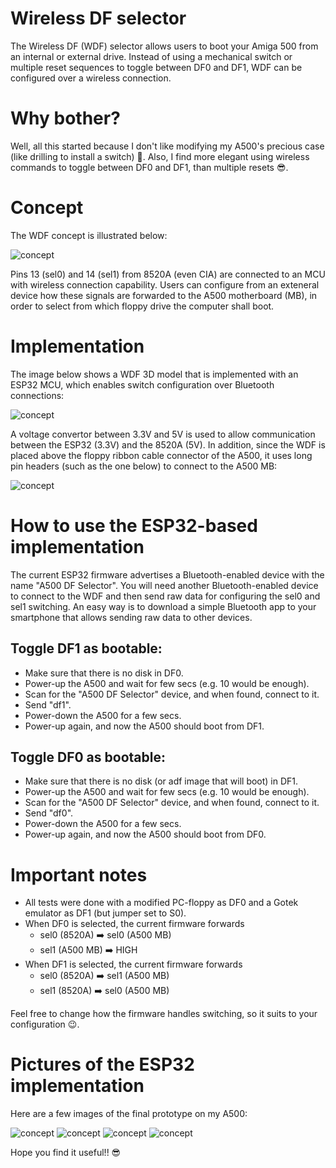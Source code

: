 # Wireless DF selector
 The Wireless DF (WDF) selector allows users to boot your Amiga 500 from an internal or external drive. Instead of using a mechanical switch or multiple reset sequences to toggle between DF0 and DF1, WDF can be configured over a wireless connection. 
 
# Why bother?
Well, all this started because I don't like modifying my A500's precious case (like drilling to install a switch) 🙂. Also, I find more elegant using wireless commands to toggle between DF0 and DF1, than multiple resets 😎.
 
# Concept
The WDF concept is illustrated below: 

![concept](/images/concept.png)

Pins 13 (sel0) and 14 (sel1) from 8520A (even CIA) are connected to an MCU with wireless connection capability. Users can configure from an exteneral device how these signals are forwarded to the A500 motherboard (MB), in order to select from which floppy drive the computer shall boot. 

# Implementation
The image below shows a WDF 3D model that is implemented with an ESP32 MCU, which enables switch configuration over Bluetooth connections:

![concept](/images/df_selector_3d_model.png)

A voltage convertor between 3.3V and 5V is used to allow communication between the ESP32 (3.3V) and the 8520A (5V). In addition, since the WDF is placed above the floppy ribbon cable connector of the A500, it uses long pin headers (such as the one below) to connect to the A500 MB:

![concept](/images/long_pin_headers.jpg)

# How to use the ESP32-based implementation
The current ESP32 firmware advertises a Bluetooth-enabled device with the name "A500 DF Selector". You will need another Bluetooth-enabled device to connect to the WDF and then send raw data for configuring the sel0 and sel1 switching. An easy way is to download a simple Bluetooth app to your smartphone that allows sending raw data to other devices. 

## Toggle DF1 as bootable:

* Make sure that there is no disk in DF0.
* Power-up the A500 and wait for few secs (e.g. 10 would be enough).
* Scan for the "A500 DF Selector" device, and when found, connect to it.
* Send "df1".
* Power-down the A500 for a few secs.
* Power-up again, and now the A500 should boot from DF1.

## Toggle DF0 as bootable:

* Make sure that there is no disk (or adf image that will boot) in DF1.
* Power-up the A500 and wait for few secs (e.g. 10 would be enough).
* Scan for the "A500 DF Selector" device, and when found, connect to it.
* Send "df0".
* Power-down the A500 for a few secs.
* Power-up again, and now the A500 should boot from DF0.

# Important notes
- All tests were done with a modified PC-floppy as DF0 and a Gotek emulator as DF1 (but jumper set to S0).
- When DF0 is selected, the current firmware forwards 
  - sel0 (8520A) ➡️ sel0 (A500 MB)
  - sel1 (A500 MB) ➡️ HIGH
- When DF1 is selected, the current firmware forwards 
  - sel0 (8520A) ➡️ sel1 (A500 MB)
  - sel1 (8520A) ➡️ sel0 (A500 MB)

Feel free to change how the firmware handles switching, so it suits to your configuration 😉.

# Pictures of the ESP32 implementation
Here are a few images of the final prototype on my A500:

![concept](/images/image1.jpg)
![concept](/images/image2.jpg)
![concept](/images/image3.jpg)
![concept](/images/image4.jpg)

Hope you find it useful!! 😎
